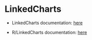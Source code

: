 # LinkedCharts

* LinkedCharts documentation: [here](https://kloivenn.github.io/linked-charts/pages/main.html)

* R/LinkedCharts documentation: [here](rlc)